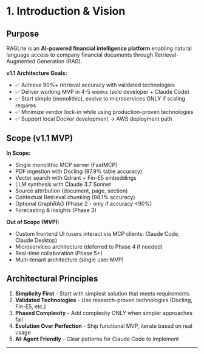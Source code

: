 # 1. Introduction & Vision

## Purpose

RAGLite is an **AI-powered financial intelligence platform** enabling natural language access to company financial documents through Retrieval-Augmented Generation (RAG).

**v1.1 Architecture Goals:**
- ✅ Achieve 90%+ retrieval accuracy with validated technologies
- ✅ Deliver working MVP in 4-5 weeks (solo developer + Claude Code)
- ✅ Start simple (monolithic), evolve to microservices ONLY if scaling requires
- ✅ Minimize vendor lock-in while using production-proven technologies
- ✅ Support local Docker development → AWS deployment path

## Scope (v1.1 MVP)

**In Scope:**
- Single monolithic MCP server (FastMCP)
- PDF ingestion with Docling (97.9% table accuracy)
- Vector search with Qdrant + Fin-E5 embeddings
- LLM synthesis with Claude 3.7 Sonnet
- Source attribution (document, page, section)
- Contextual Retrieval chunking (98.1% accuracy)
- Optional GraphRAG (Phase 2 - only if accuracy <90%)
- Forecasting & Insights (Phase 3)

**Out of Scope (MVP):**
- Custom frontend UI (users interact via MCP clients: Claude Code, Claude Desktop)
- Microservices architecture (deferred to Phase 4 if needed)
- Real-time collaboration (Phase 5+)
- Multi-tenant architecture (single user MVP)

## Architectural Principles

1. **Simplicity First** - Start with simplest solution that meets requirements
2. **Validated Technologies** - Use research-proven technologies (Docling, Fin-E5, etc.)
3. **Phased Complexity** - Add complexity ONLY when simpler approaches fail
4. **Evolution Over Perfection** - Ship functional MVP, iterate based on real usage
5. **AI-Agent Friendly** - Clear patterns for Claude Code to implement

---
